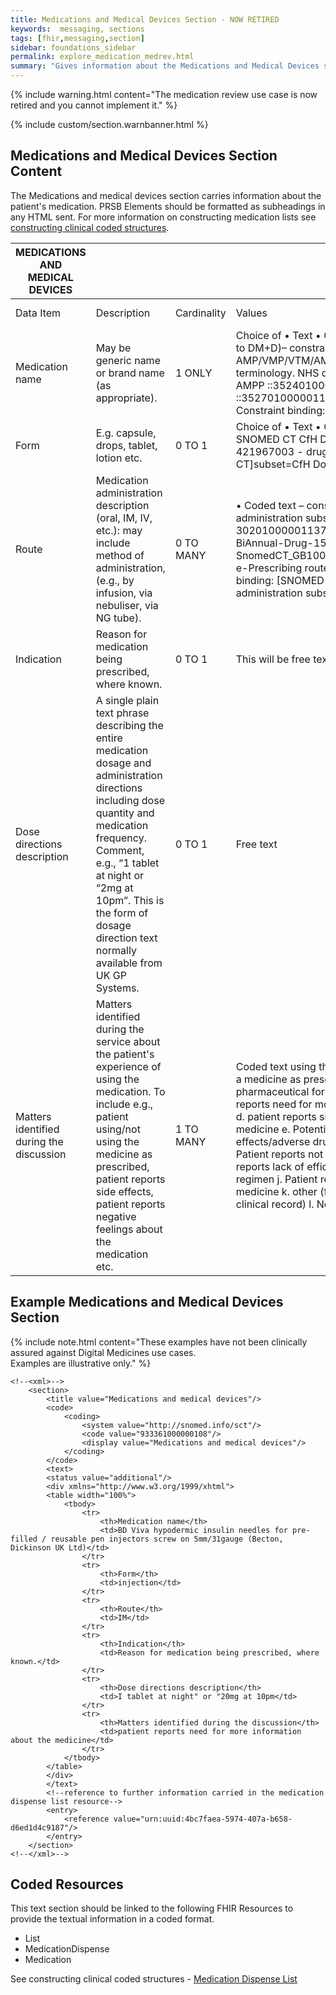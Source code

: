 ```yaml
---
title: Medications and Medical Devices Section - NOW RETIRED
keywords:  messaging, sections
tags: [fhir,messaging,section]
sidebar: foundations_sidebar
permalink: explore_medication_medrev.html
summary: "Gives information about the Medications and Medical Devices section"
---
```


{% include warning.html content="The medication review use case is now retired and you cannot implement it." %}

{% include custom/section.warnbanner.html %}

## Medications and Medical Devices Section Content ##
The Medications and medical devices section carries information about the patient's medication. PRSB Elements should be formatted as subheadings in any HTML sent. For more information on constructing medication lists see [constructing clinical coded structures](build_medication_dispense_list.html).

| MEDICATIONS   AND MEDICAL DEVICES        |                                                                                                                                                                                                                                                                                                 |             |                                                                                                                                                                                                                                                                                                                                                                                                                                                                                                                                                                                                                                                                                                                                                                                                                                  |                                  |                                                         |
|------------------------------------------|-------------------------------------------------------------------------------------------------------------------------------------------------------------------------------------------------------------------------------------------------------------------------------------------------|-------------|----------------------------------------------------------------------------------------------------------------------------------------------------------------------------------------------------------------------------------------------------------------------------------------------------------------------------------------------------------------------------------------------------------------------------------------------------------------------------------------------------------------------------------------------------------------------------------------------------------------------------------------------------------------------------------------------------------------------------------------------------------------------------------------------------------------------------------|----------------------------------|---------------------------------------------------------|
| Data Item                                | Description                                                                                                                                                                                                                                                                                     | Cardinality | Values                                                                                                                                                                                                                                                                                                                                                                                                                                                                                                                                                                                                                                                                                                                                                                                                                           | Mandatory/required/     optional | FHIR Target                                             |
| Medication name                          | May   be generic name or brand name (as appropriate).                                                                                                                                                                                                                                           | 1 ONLY      | Choice   of           • Text     • Coded text (needs to be GS1 code mapped to DM+D)– constraint:   MedicationName. Any AMP/VMP/VTM/AMPP/VMPP subsets from the dm+d terminology.   NHS dm+d AMP ::352201000001139 NHS dm+d AMPP ::352401000001135 NHS dm+d VMP   ::352701000001133 NHS dm+d VMPP    ::352601000001138. Constraint binding: [dm+d]subset=NHS_dm+d                                                                                                                                                                                                                                                                                                                                                                                                                                                                  | Mandatory                        | MedicationStatement.medicationReference.Medication.code |
| Form                                     | E.g.   capsule, drops, tablet, lotion etc.                                                                                                                                                                                                                                                      | 0 TO 1      | Choice   of           • Text           • Coded text – constraint:   DrugDoseForm. SNOMED CT CfH DoseForm termset. Any descendant of 421967003 -   drug dose form. Constraint binding: [SNOMED CT]subset=CfH DoseForm                                                                                                                                                                                                                                                                                                                                                                                                                                                                                                                                                                                                             | Required                         | MedicationStatement.medicationReference.Medication.form |
| Route                                    | Medication   administration description (oral, IM, IV, etc.): may include method of   administration, (e.g., by infusion, via nebuliser, via NG tube).                                                                                                                                          | 0 TO MANY   | •   Coded text – constraint: NHS e-prescribing route of administration subset ID:   413001000001136 Original Id : 30201000001137 This is an extract from the   SUBSET -BiAnnual-Drug-15.0.1-20130401:   SnomedCT_GB1000001_20130401/Subsets/EPrescribing/NHS e-Prescribing route of   administration subset. Constraint binding: [SNOMED-CT]subset=NHS   e-Prescribing route of administration subset                                                                                                                                                                                                                                                                                                                                                                                                                            | Required                         | MedicationStatement.dosage.route                        |
| Indication                               | Reason   for medication being prescribed, where known.                                                                                                                                                                                                                                          | 0   TO 1    | This   will be free text or SNOMED CT subset                                                                                                                                                                                                                                                                                                                                                                                                                                                                                                                                                                                                                                                                                                                                                                                     | Required                         | MedicationStatement.reasonCode                          |
| Dose directions description              | A   single plain text phrase describing the entire medication dosage and   administration directions including dose quantity and medication frequency.   Comment, e.g., “1 tablet at night or “2mg at 10pm”. This is the form of   dosage direction text normally available from UK GP Systems. | 0 TO 1      | Free   text                                                                                                                                                                                                                                                                                                                                                                                                                                                                                                                                                                                                                                                                                                                                                                                                                      | Required                         | MedicationStatement.dosage.text                         |
| Matters identified during the discussion | Matters   identified during the service about the patient's experience of using the   medication. To include e.g., patient using/not using the medicine as   prescribed, patient reports side effects, patient reports negative feelings   about the medication etc.                            | 1 TO MANY   | Coded   text using the following descriptors:      a. patient not using a medicine as prescribed (non-adherence)     b. problem with pharmaceutical form of a medicine or use of a device     c. patient reports need for more information about a medicine or   condition     d. patient reports side effects or other concern about a medicine     e. Potential drug interactions      f. Potential side effects/adverse drug reaction preventing use of the   medicine     g. Patient reports not using the medicine any more      h. Patient reports lack of efficacy      i. Patient reports problem with dosage regimen      j. Patient reports unresolved concern about the medicine     k. other (free text information can be entered in the clinical record)        l. No matters identified during medication review  | Mandatory                        | Composition.section.text                                |

## Example Medications and Medical Devices Section ##

{% include note.html content="These examples have not been clinically assured against Digital Medicines use cases.<br/>Examples are illustrative only." %}

```
<!--<xml>-->
	<section>
		<title value="Medications and medical devices"/>
		<code>
			<coding>
				<system value="http://snomed.info/sct"/>
				<code value="933361000000108"/>
				<display value="Medications and medical devices"/>
			</coding>
		</code>
		<text>
		<status value="additional"/>
		<div xmlns="http://www.w3.org/1999/xhtml">
		<table width="100%">
			<tbody>
				<tr>
					<th>Medication name</th>
					<td>BD Viva hypodermic insulin needles for pre-filled / reusable pen injectors screw on 5mm/31gauge (Becton, Dickinson UK Ltd)</td>
				</tr>
				<tr>
					<th>Form</th>
					<td>injection</td>
				</tr>
				<tr>
					<th>Route</th>
					<td>IM</td>
				</tr>
				<tr>
					<th>Indication</th>
					<td>Reason for medication being prescribed, where known.</td>
				</tr>
				<tr>
					<th>Dose directions description</th>
					<td>I tablet at night" or "20mg at 10pm</td>
				</tr>
				<tr>
					<th>Matters identified during the discussion</th>
					<td>patient reports need for more information about the medicine</td>
				</tr>
			</tbody>
		</table>
		</div>
		</text>
		<!--reference to further information carried in the medication dispense list resource-->
		<entry>
			<reference value="urn:uuid:4bc7faea-5974-407a-b658-d6ed1d4c9187"/>
		</entry>
	</section>
<!--</xml>-->
```

## Coded Resources ##

This text section should be linked to the following FHIR Resources to provide the textual information in a coded format.

- List
- MedicationDispense
- Medication
 
See constructing clinical coded structures - [Medication Dispense List](build_medication_dispense_list.html)
